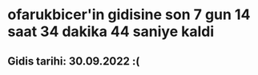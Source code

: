 # ofarukbicer'in gidisine son 7 gun 14 saat 34 dakika 44 saniye kaldi

## Gidis tarihi: 30.09.2022 :(
